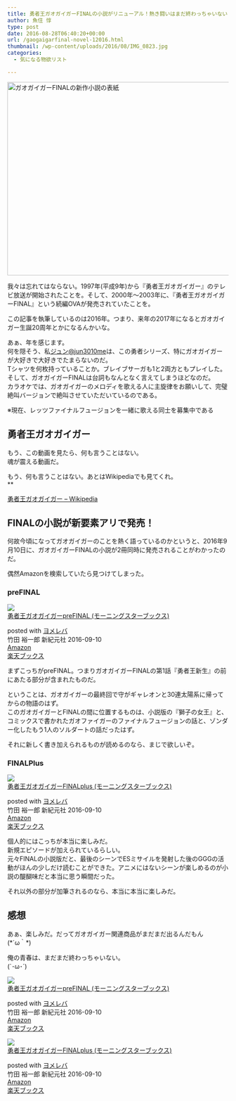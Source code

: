 ```yaml
---
title: 勇者王ガオガイガーFINALの小説がリニューアル！熱き闘いはまだ終わっちゃいない！
author: 魚住 惇
type: post
date: 2016-08-28T06:40:20+00:00
url: /gaogaigarfinal-novel-12016.html
thumbnail: /wp-content/uploads/2016/08/IMG_0823.jpg
categories:
  - 気になる物欲リスト

---
```

<img decoding="async" loading="lazy" src="/wp-content/uploads/2016/08/IMG_0823.jpg" alt="ガオガイガーFINALの新作小説の表紙" title="IMG_0823.JPG" border="0" width="599" height="440" /><!--more-->

  
我々は忘れてはならない。1997年(平成9年)から『勇者王ガオガイガー』のテレビ放送が開始されたことを。そして、2000年〜2003年に、『勇者王ガオガイガーFINAL』という続編OVAが発売されていたことを。

この記事を執筆しているのは2016年。つまり、来年の2017年になるとガオガイガー生誕20周年とかになるんかいな。

あぁ、年を感じます。  
何を隠そう、私[ジュン@jun3010me][1]は、この勇者シリーズ、特にガオガイガーが大好きで大好きでたまらないのだ。  
Tシャツを何枚持っていることか。ブレイブサーガも1と2両方ともプレイした。そして、ガオガイガーFINALは台詞もなんとなく言えてしまうほどなのだ。  
カラオケでは、ガオガイガーのメロディを歌える人に主旋律をお願いして、完璧絶叫バージョンで絶叫させていただいているのである。

<span class="futoaka">※現在、レッツファイナルフュージョンを一緒に歌える同士を募集中である</span>  


## 勇者王ガオガイガー

もう、この動画を見たら、何も言うことはない。  
魂が震える動画だ。



もう、何も言うことはない。あとはWikipediaでも見てくれ。  
**</p> 

<a href="https://ja.wikipedia.org/wiki/%E5%8B%87%E8%80%85%E7%8E%8B%E3%82%AC%E3%82%AA%E3%82%AC%E3%82%A4%E3%82%AC%E3%83%BC" target="_blank">勇者王ガオガイガー &#8211; Wikipedia</a>

</b>  


## FINALの小説が新要素アリで発売！

何故今頃になってガオガイガーのことを熱く語っているのかというと、2016年9月10日に、ガオガイガーFINALの小説が2冊同時に発売されることがわかったのだ。

偶然Amazonを検索していたら見つけてしまった。

### preFINAL

<div class="cstmreba">
  <div class="booklink-box">
    <div class="booklink-image">
      <a href="http://www.amazon.co.jp/exec/obidos/asin/4775314068/jn050191-22/" target="_blank" ><img decoding="async" src="http://ecx.images-amazon.com/images/I/51wBTj3ObVL._SL160_.jpg" style="border: none;" /></a>
    </div>
    <div class="booklink-info">
      <div class="booklink-name">
        <a href="http://www.amazon.co.jp/exec/obidos/asin/4775314068/jn050191-22/" target="_blank" >勇者王ガオガイガーpreFINAL (モーニングスターブックス)</a></p> 
        <div class="booklink-powered-date">
          posted with <a href="http://yomereba.com" rel="nofollow" target="_blank">ヨメレバ</a>
        </div>
      </div>
      <div class="booklink-detail">
        竹田 裕一郎 新紀元社 2016-09-10
      </div>
      <div class="booklink-link2">
        <div class="shoplinkamazon">
          <a href="http://www.amazon.co.jp/exec/obidos/asin/4775314068/jn050191-22/" target="_blank" >Amazon</a>
        </div>
        <div class="shoplinkrakuten">
          <a href="http://hb.afl.rakuten.co.jp/hgc/14eb4bc8.e2198bf2.14eb4bc9.b5a2d643/?pc=http%3A%2F%2Fbooks.rakuten.co.jp%2Frb%2F14395830%2F%3Fscid%3Daf_ich_link_urltxt%26m%3Dhttp%3A%2F%2Fm.rakuten.co.jp%2Fev%2Fbook%2F" target="_blank" >楽天ブックス</a>
        </div></p>
      </div>
    </div>
    <div class="booklink-footer">
    </div>
  </div>
</div>

まずこっちがpreFINAL。つまりガオガイガーFINALの第1話『勇者王新生』の前にあたる部分が含まれたものだ。

ということは、ガオガイガーの最終回で守がギャレオンと30連太陽系に帰ってからの物語のはず。  
このガオガイガーとFINALの間に位置するものは、小説版の『獅子の女王』と、コミックスで書かれたガオファイガーのファイナルフュージョンの話と、ゾンダー化したもう1人のソルダートの話だったはず。

それに新しく書き加えられるものが読めるのなら、まじで欲しいぞ。

### FINALPlus

<div class="cstmreba">
  <div class="booklink-box">
    <div class="booklink-image">
      <a href="http://www.amazon.co.jp/exec/obidos/asin/4775314076/jn050191-22/" target="_blank" ><img decoding="async" src="http://ecx.images-amazon.com/images/I/615bhQ8pxbL._SL160_.jpg" style="border: none;" /></a>
    </div>
    <div class="booklink-info">
      <div class="booklink-name">
        <a href="http://www.amazon.co.jp/exec/obidos/asin/4775314076/jn050191-22/" target="_blank" >勇者王ガオガイガーFINALplus (モーニングスターブックス)</a></p> 
        <div class="booklink-powered-date">
          posted with <a href="http://yomereba.com" rel="nofollow" target="_blank">ヨメレバ</a>
        </div>
      </div>
      <div class="booklink-detail">
        竹田 裕一郎 新紀元社 2016-09-10
      </div>
      <div class="booklink-link2">
        <div class="shoplinkamazon">
          <a href="http://www.amazon.co.jp/exec/obidos/asin/4775314076/jn050191-22/" target="_blank" >Amazon</a>
        </div>
        <div class="shoplinkrakuten">
          <a href="http://hb.afl.rakuten.co.jp/hgc/14eb4bc8.e2198bf2.14eb4bc9.b5a2d643/?pc=http%3A%2F%2Fbooks.rakuten.co.jp%2Frb%2F14395831%2F%3Fscid%3Daf_ich_link_urltxt%26m%3Dhttp%3A%2F%2Fm.rakuten.co.jp%2Fev%2Fbook%2F" target="_blank" >楽天ブックス</a>
        </div></p>
      </div>
    </div>
    <div class="booklink-footer">
    </div>
  </div>
</div>

個人的にはこっちが本当に楽しみだ。  
新規エピソードが加えられているらしい。  
元々FINALの小説版だと、最後のシーンでESミサイルを発射した後のGGGの活動がほんの少しだけ読むことができた。アニメにはないシーンが楽しめるのが小説の醍醐味だと本当に思う瞬間だった。

それ以外の部分が加筆されるのなら、本当に本当に楽しみだ。

## 感想

あぁ、楽しみだ。だってガオガイガー関連商品がまだまだ出るんだもん  
(\*´ω｀\*)

俺の青春は、まだまだ終わっちゃいない。  
(\`･ω･´)

<div class="cstmreba">
  <div class="booklink-box">
    <div class="booklink-image">
      <a href="http://www.amazon.co.jp/exec/obidos/asin/4775314068/jn050191-22/" target="_blank" ><img decoding="async" src="http://ecx.images-amazon.com/images/I/51wBTj3ObVL._SL160_.jpg" style="border: none;" /></a>
    </div>
    <div class="booklink-info">
      <div class="booklink-name">
        <a href="http://www.amazon.co.jp/exec/obidos/asin/4775314068/jn050191-22/" target="_blank" >勇者王ガオガイガーpreFINAL (モーニングスターブックス)</a></p> 
        <div class="booklink-powered-date">
          posted with <a href="http://yomereba.com" rel="nofollow" target="_blank">ヨメレバ</a>
        </div>
      </div>
      <div class="booklink-detail">
        竹田 裕一郎 新紀元社 2016-09-10
      </div>
      <div class="booklink-link2">
        <div class="shoplinkamazon">
          <a href="http://www.amazon.co.jp/exec/obidos/asin/4775314068/jn050191-22/" target="_blank" >Amazon</a>
        </div>
        <div class="shoplinkrakuten">
          <a href="http://hb.afl.rakuten.co.jp/hgc/14eb4bc8.e2198bf2.14eb4bc9.b5a2d643/?pc=http%3A%2F%2Fbooks.rakuten.co.jp%2Frb%2F14395830%2F%3Fscid%3Daf_ich_link_urltxt%26m%3Dhttp%3A%2F%2Fm.rakuten.co.jp%2Fev%2Fbook%2F" target="_blank" >楽天ブックス</a>
        </div></p>
      </div>
    </div>
    <div class="booklink-footer">
    </div>
  </div>
</div>

<div class="cstmreba">
  <div class="booklink-box">
    <div class="booklink-image">
      <a href="http://www.amazon.co.jp/exec/obidos/asin/4775314076/jn050191-22/" target="_blank" ><img decoding="async" src="http://ecx.images-amazon.com/images/I/615bhQ8pxbL._SL160_.jpg" style="border: none;" /></a>
    </div>
    <div class="booklink-info">
      <div class="booklink-name">
        <a href="http://www.amazon.co.jp/exec/obidos/asin/4775314076/jn050191-22/" target="_blank" >勇者王ガオガイガーFINALplus (モーニングスターブックス)</a></p> 
        <div class="booklink-powered-date">
          posted with <a href="http://yomereba.com" rel="nofollow" target="_blank">ヨメレバ</a>
        </div>
      </div>
      <div class="booklink-detail">
        竹田 裕一郎 新紀元社 2016-09-10
      </div>
      <div class="booklink-link2">
        <div class="shoplinkamazon">
          <a href="http://www.amazon.co.jp/exec/obidos/asin/4775314076/jn050191-22/" target="_blank" >Amazon</a>
        </div>
        <div class="shoplinkrakuten">
          <a href="http://hb.afl.rakuten.co.jp/hgc/14eb4bc8.e2198bf2.14eb4bc9.b5a2d643/?pc=http%3A%2F%2Fbooks.rakuten.co.jp%2Frb%2F14395831%2F%3Fscid%3Daf_ich_link_urltxt%26m%3Dhttp%3A%2F%2Fm.rakuten.co.jp%2Fev%2Fbook%2F" target="_blank" >楽天ブックス</a>
        </div></p>
      </div>
    </div>
    <div class="booklink-footer">
    </div>
  </div>
</div>

 [1]: https://twitter.com/jun3010me